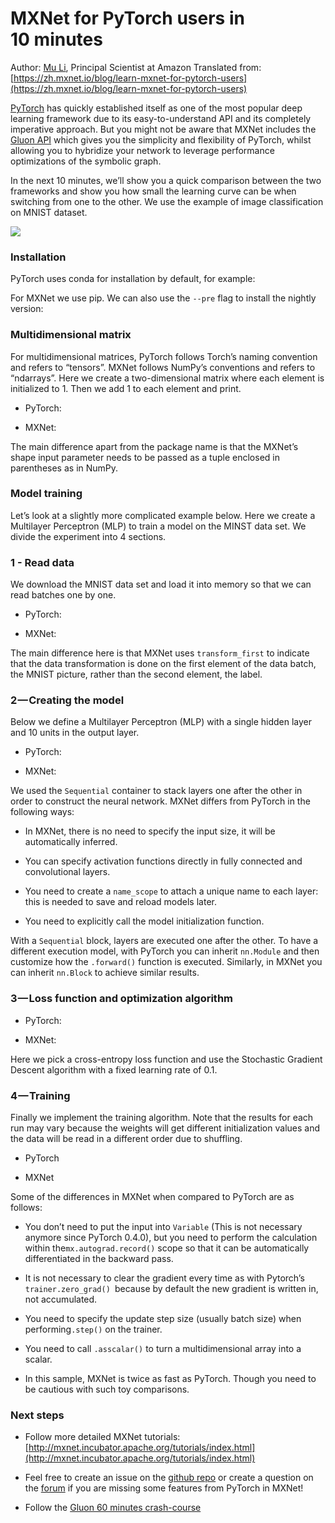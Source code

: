 # MXNet for PyTorch users in 10 minutes

Author: [Mu Li](https://github.com/mli), Principal Scientist at Amazon
Translated from: [https://zh.mxnet.io/blog/learn-mxnet-for-pytorch-users](https://zh.mxnet.io/blog/learn-mxnet-for-pytorch-users)

[PyTorch](https://pytorch.org/) has quickly established itself as one of the most popular deep learning framework due to its easy-to-understand API and its completely imperative approach. But you might not be aware that MXNet includes the [Gluon API](https://gluon-crash-course.mxnet.io/) which gives you the simplicity and flexibility of PyTorch, whilst allowing you to hybridize your network to leverage performance optimizations of the symbolic graph.

In the next 10 minutes, we’ll show you a quick comparison between the two frameworks and show you how small the learning curve can be when switching from one to the other. We use the example of image classification on MNIST dataset.

![](https://cdn-images-1.medium.com/max/1600/0*Ncynv-83j8ESn3DZ.png)

### Installation

PyTorch uses conda for installation by default, for example:



For MXNet we use pip. We can also use the `--pre` flag to install the nightly version:



### Multidimensional matrix

For multidimensional matrices, PyTorch follows Torch’s naming convention and refers to “tensors”. MXNet follows NumPy’s conventions and refers to “ndarrays”. Here we create a two-dimensional matrix where each element is initialized to 1. Then we add 1 to each element and print.

* PyTorch:





* MXNet:





The main difference apart from the package name is that the MXNet’s shape input parameter needs to be passed as a tuple enclosed in parentheses as in NumPy.

### Model training

Let’s look at a slightly more complicated example below. Here we create a Multilayer Perceptron (MLP) to train a model on the MINST data set. We divide the experiment into 4 sections.

### 1 - Read data

We download the MNIST data set and load it into memory so that we can read batches one by one.

* PyTorch:



* MXNet:



The main difference here is that MXNet uses `transform_first` to indicate that the data transformation is done on the first element of the data batch, the MNIST picture, rather than the second element, the label.

### 2 — Creating the model

Below we define a Multilayer Perceptron (MLP) with a single hidden layer and 10 units in the output layer.

* PyTorch:



* MXNet:



We used the `Sequential` container to stack layers one after the other in order to construct the neural network. MXNet differs from PyTorch in the following ways:

* In MXNet, there is no need to specify the input size, it will be automatically inferred.

* You can specify activation functions directly in fully connected and convolutional layers.

* You need to create a `name_scope` to attach a unique name to each layer: this is needed to save and reload models later.

* You need to explicitly call the model initialization function.

With a `Sequential` block, layers are executed one after the other. To have a different execution model, with PyTorch you can inherit `nn.Module` and then customize how the `.forward()` function is executed. Similarly, in MXNet you can inherit `nn.Block` to achieve similar results.

### 3 — Loss function and optimization algorithm

* PyTorch:



* MXNet:



Here we pick a cross-entropy loss function and use the Stochastic Gradient Descent algorithm with a fixed learning rate of 0.1.

### 4 — Training

Finally we implement the training algorithm. Note that the results for each run may vary because the weights will get different initialization values and the data will be read in a different order due to shuffling.

* PyTorch





* MXNet





Some of the differences in MXNet when compared to PyTorch are as follows:

* You don’t need to put the input into `Variable` (This is not necessary anymore since PyTorch 0.4.0), but you need to perform the calculation within the`mx.autograd.record()` scope so that it can be automatically differentiated in the backward pass.

* It is not necessary to clear the gradient every time as with Pytorch’s `trainer.zero_grad() `because by default the new gradient is written in, not accumulated.

* You need to specify the update step size (usually batch size) when performing`.step()` on the trainer.

* You need to call `.asscalar()` to turn a multidimensional array into a scalar.

* In this sample, MXNet is twice as fast as PyTorch. Though you need to be cautious with such toy comparisons.

### Next steps

* Follow more detailed MXNet tutorials: [http://mxnet.incubator.apache.org/tutorials/index.html](http://mxnet.incubator.apache.org/tutorials/index.html)

* Feel free to create an issue on the [github repo](https://github.com/apache/incubator-mxnet) or create a question on the [forum](https://discuss.mxnet.io/) if you are missing some features from PyTorch in MXNet!

* Follow the [Gluon 60 minutes crash-course](https://gluon-crash-course.mxnet.io/)


